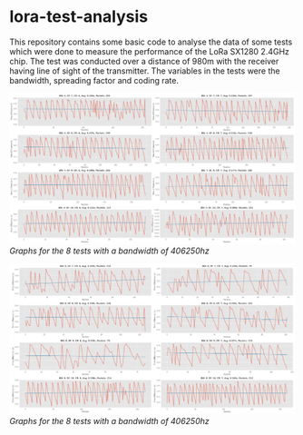# lora-test-analysis

This repository contains some basic code to analyse the data of some tests which were done to measure the performance of the LoRa SX1280 2.4GHz chip. The test was conducted over a distance of 980m with the receiver having line of sight of the transmitter. The variables in the tests were the bandwidth, spreading factor and coding rate.

![Graphs for the 8 tests with a bandwidth of 406250hz](https://raw.githubusercontent.com/1Blademaster/lora-test-analysis/main/bandwidth_4_tests.png)
_Graphs for the 8 tests with a bandwidth of 406250hz_

![Graphs for the 8 tests with a bandwidth of 812500hz](https://raw.githubusercontent.com/1Blademaster/lora-test-analysis/main/bandwidth_8_tests.png)
_Graphs for the 8 tests with a bandwidth of 406250hz_
